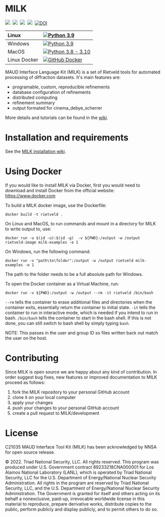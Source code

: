 MILK
====
![](https://img.shields.io/github/languages/top/lanl/MILK)&nbsp;
![](https://img.shields.io/github/v/release/lanl/MILK)&nbsp;
![](https://img.shields.io/github/repo-size/lanl/MILK)&nbsp;
![](https://img.shields.io/github/contributors/lanl/MILK)&nbsp;
[![DOI](https://zenodo.org/badge/504997628.svg)](https://zenodo.org/badge/latestdoi/504997628)




| Linux | [![Python 3.9](https://github.com/lanl/MILK/actions/workflows/build_Lin39.yml/badge.svg)](https://github.com/lanl/MILK/actions/workflows/build_Lin39.yml) |
| :----------- | :----------- |
| Windows | [![Python 3.9](https://github.com/lanl/MILK/actions/workflows/build_Win39.yml/badge.svg)](https://github.com/lanl/MILK/actions/workflows/build_Win39.yml) |
| MacOS        | [![Python 3.8 - 3.10](https://github.com/lanl/MILK/actions/workflows/build_MacPy38_310.yml/badge.svg)](https://github.com/lanl/MILK/actions/workflows/build_MacPy38_310.yml) |
| Linux Docker | [![GitHub Docker](https://github.com/lanl/MILK/actions/workflows/build_docker_linux.yml/badge.svg)](https://github.com/lanl/MILK/actions/workflows/build_docker_linux.yml) |

MAUD Interface Language Kit (MILK) is a set of Rietveld tools for automated processing of diffraction datasets. It's main features are:

* programable, custom, reproducible refinements
* database configuration of refinements
* distributed computing
* refinement summary 
* output formated for cinema_debye_scherrer 

More details and tutorials can be found in the [wiki](https://github.com/lanl/MILK/wiki).

Installation and requirements
=============================

See the [MILK installation wiki](https://github.com/lanl/MILK/wiki/Installation-Overview).

Using Docker
============

If you would like to install MILK via Docker, first you would need to download and install Docker from the official website: https://www.docker.com

To build a MILK docker image, use the Dockerfile:
```
docker build -t rietveld .
```

On Linux and MacOS, to run commands and mount in a directory for MILK to write output to, use:
```
docker run -u $(id -u):$(id -g)  -v ${PWD}:/output -w /output rietveld-image milk-examples -e 1
```

On Windows, run the following command:
```
docker run -v "path\to\folder":/output -w /output rietveld milk-examples -e 1
```
The path to the folder needs to be a full absolute path for Windows.

To open the Docker container as a Virtual Machine, run:
```
docker run -v ${PWD}:/output -w /output --rm -it rietveld /bin/bash
```
`--rm` tells the container to erase additional files and directories when the container exits, essentially return the container to initial state.
`-it` tells the container to run in interactive mode, which is needed if you intend to run in bash.
`/bin/bash` tells the container to start in the bash shell. If this is not done, you can still switch to bash shell by simply typing `bash`.


NOTE: This passes in the user and group ID so files written back out match the user on the host.

Contributing
============

Since MILK is open source we are happy about any kind of contribution. In
order suggest bug fixes, new features or improved documentation to MILK
proceed as follows:

1. fork the MILK repository to your personal GitHub account
2. clone it on your local computer
3. apply your changes
4. push your changes to your personal GitHub account
5. create a pull request to MILK/development

License
=======

C21035 MAUD Interface Tool Kit (MILK) has been acknowledged by NNSA for open source release.

© 2022. Triad National Security, LLC. All rights reserved.
This program was produced under U.S. Government contract 89233218CNA000001 for Los Alamos
National Laboratory (LANL), which is operated by Triad National Security, LLC for the U.S.
Department of Energy/National Nuclear Security Administration. All rights in the program are
reserved by Triad National Security, LLC, and the U.S. Department of Energy/National Nuclear
Security Administration. The Government is granted for itself and others acting on its behalf a
nonexclusive, paid-up, irrevocable worldwide license in this material to reproduce, prepare
derivative works, distribute copies to the public, perform publicly and display publicly, and to permit
others to do so.

